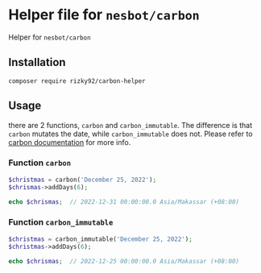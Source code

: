 # Helper file for `nesbot/carbon`
Helper for `nesbot/carbon`

## Installation
`composer require rizky92/carbon-helper`

## Usage
there are 2 functions, `carbon` and `carbon_immutable`. The difference is that `carbon` mutates the date, while `carbon_immutable` does not. Please refer to [carbon documentation](https://carbon.nesbot.com/docs/) for more info.

### Function `carbon`
```php
$christmas = carbon('December 25, 2022');
$chrismas->addDays(6);

echo $chrismas;  // 2022-12-31 00:00:00.0 Asia/Makassar (+08:00)
```

### Function `carbon_immutable`
```php
$christmas = carbon_immutable('December 25, 2022');
$christmas->addDays(6);

echo $chrismas;  // 2022-12-25 00:00:00.0 Asia/Makassar (+08:00)
```